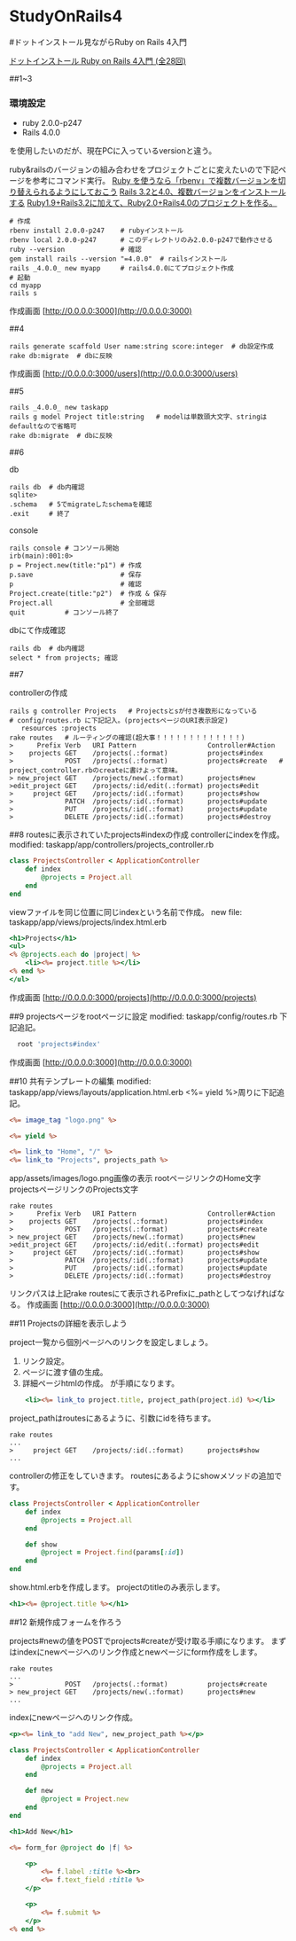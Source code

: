 StudyOnRails4
=============

#ドットインストール見ながらRuby on Rails 4入門

[ドットインストール Ruby on Rails 4入門 (全28回)](http://dotinstall.com/lessons/basic_rails_v2)

##1~3
### 環境設定
* ruby 2.0.0-p247
* Rails 4.0.0

を使用したいのだが、現在PCに入っているversionと違う。

ruby&railsのバージョンの組み合わせをプロジェクトごとに変えたいので下記ページを参考にコマンド実行。
[Ruby を使うなら「rbenv」で複数バージョンを切り替えられるようにしておこう](http://h2ham.net/ruby-rbenv)
[Rails 3.2と4.0、複数バージョンをインストールする](http://www.airpucci.com/2013/09/rails-3-2%E3%81%A84-0%E3%80%81%E8%A4%87%E6%95%B0%E3%83%90%E3%83%BC%E3%82%B8%E3%83%A7%E3%83%B3%E3%82%92%E3%82%A4%E3%83%B3%E3%82%B9%E3%83%88%E3%83%BC%E3%83%AB%E3%81%99%E3%82%8B/)
[Ruby1.9+Rails3.2に加えて、Ruby2.0+Rails4.0のプロジェクトを作る。](http://www.airpucci.com/2013/09/ruby1-9rails3-2%E3%81%AB%E5%8A%A0%E3%81%88%E3%81%A6%E3%80%81ruby2-0rails4-0%E3%81%AE%E3%83%97%E3%83%AD%E3%82%B8%E3%82%A7%E3%82%AF%E3%83%88%E3%82%92%E4%BD%9C%E3%82%8B%E3%80%82/)


```sh:
# 作成
rbenv install 2.0.0-p247    # rubyインストール
rbenv local 2.0.0-p247      # このディレクトリのみ2.0.0-p247で動作させる
ruby --version              # 確認
gem install rails --version "=4.0.0"  # railsインストール
rails _4.0.0_ new myapp     # rails4.0.0にてプロジェクト作成
# 起動
cd myapp
rails s
```

作成画面
[http://0.0.0.0:3000](http://0.0.0.0:3000)


##4

```sh:
rails generate scaffold User name:string score:integer  # db設定作成
rake db:migrate  # dbに反映
```

作成画面
[http://0.0.0.0:3000/users](http://0.0.0.0:3000/users)


##5

```sh:
rails _4.0.0_ new taskapp
rails g model Project title:string   # modelは単数頭大文字、stringはdefaultなので省略可
rake db:migrate  # dbに反映
```

##6

db

```sh:
rails db  # db内確認
sqlite>
.schema   # 5でmigrateしたschemaを確認
.exit     # 終了
```

console

```sh:
rails console # コンソール開始
irb(main):001:0>
p = Project.new(title:"p1") # 作成
p.save                      # 保存
p                           # 確認
Project.create(title:"p2")  # 作成 & 保存
Project.all                 # 全部確認
quit          # コンソール終了
```

dbにて作成確認

```sh:
rails db  # db内確認
select * from projects; 確認
```


##7

controllerの作成

```sh:
rails g controller Projects   # Projectsとsが付き複数形になっている
# config/routes.rb に下記記入。(projectsページのURI表示設定)
   resources :projects
rake routes   # ルーティングの確認(超大事！！！！！！！！！！！！！)
>      Prefix Verb   URI Pattern                  Controller#Action
>    projects GET    /projects(.:format)          projects#index
>             POST   /projects(.:format)          projects#create	# project_controller.rbのcreateに書けよって意味。
> new_project GET    /projects/new(.:format)      projects#new
>edit_project GET    /projects/:id/edit(.:format) projects#edit
>     project GET    /projects/:id(.:format)      projects#show
>             PATCH  /projects/:id(.:format)      projects#update
>             PUT    /projects/:id(.:format)      projects#update
>             DELETE /projects/:id(.:format)      projects#destroy
```

##8
routesに表示されていたprojects#indexの作成
controllerにindexを作成。
modified:   taskapp/app/controllers/projects_controller.rb

```ruby:projects_controller.rb
class ProjectsController < ApplicationController
	def index
		@projects = Project.all
	end
end
```

viewファイルを同じ位置に同じindexという名前で作成。
new file:   taskapp/app/views/projects/index.html.erb

```erb:index.html.erb
<h1>Projects</h1>
<ul>
<% @projects.each do |project| %>
	<li><%= project.title %></li>
<% end %>
</ul>
```

作成画面
[http://0.0.0.0:3000/projects](http://0.0.0.0:3000/projects)

##9
projectsページをrootページに設定
modified:   taskapp/config/routes.rb
下記追記。

```ruby:routes.rb
  root 'projects#index'
```

作成画面
[http://0.0.0.0:3000](http://0.0.0.0:3000)

##10
共有テンプレートの編集
modified:   taskapp/app/views/layouts/application.html.erb
<%= yield %>周りに下記追記。

```ruby:application.html.erb
<%= image_tag "logo.png" %>

<%= yield %>

<%= link_to "Home", "/" %>
<%= link_to "Projects", projects_path %>
```

app/assets/images/logo.png画像の表示
rootページリンクのHome文字
projectsページリンクのProjects文字

```sh:
rake routes
>      Prefix Verb   URI Pattern                  Controller#Action
>    projects GET    /projects(.:format)          projects#index
>             POST   /projects(.:format)          projects#create
> new_project GET    /projects/new(.:format)      projects#new
>edit_project GET    /projects/:id/edit(.:format) projects#edit
>     project GET    /projects/:id(.:format)      projects#show
>             PATCH  /projects/:id(.:format)      projects#update
>             PUT    /projects/:id(.:format)      projects#update
>             DELETE /projects/:id(.:format)      projects#destroy
```

リンクパスは上記rake routesにて表示されるPrefixに_pathとしてつなげればなる。
作成画面
[http://0.0.0.0:3000](http://0.0.0.0:3000)


##11 Projectsの詳細を表示しよう

project一覧から個別ページへのリンクを設定しましょう。
 1. リンク設定。
 2. ページに渡す値の生成。
 3. 詳細ページhtmlの作成。
が手順になります。

```erb:index.html.erb
	<li><%= link_to project.title, project_path(project.id) %></li>
```

project_pathはroutesにあるように、引数にidを待ちます。

```sh:
rake routes
...
>     project GET    /projects/:id(.:format)      projects#show
...
```

controllerの修正をしていきます。
routesにあるようにshowメソッドの追加です。

```ruby:projects_controller.rb
class ProjectsController < ApplicationController
	def index
		@projects = Project.all
	end

	def show
		@project = Project.find(params[:id])
	end
end
```

show.html.erbを作成します。
projectのtitleのみ表示します。

```erb:show.html.erb
<h1><%= @project.title %></h1>
```


##12 新規作成フォームを作ろう

projects#newの値をPOSTでprojects#createが受け取る手順になります。
まずはindexにnewページへのリンク作成とnewページにform作成をします。

```sh:
rake routes
...
>             POST   /projects(.:format)          projects#create
> new_project GET    /projects/new(.:format)      projects#new
...
```

indexにnewページへのリンク作成。

```erb:index.html.erb
<p><%= link_to "add New", new_project_path %></p>
```


```ruby:projects_controller.rb
class ProjectsController < ApplicationController
	def index
		@projects = Project.all
	end

	def new
		@project = Project.new
	end
end
```

```erb:new.html.erb
<h1>Add New</h1>

<%= form_for @project do |f| %>

	<p>
		<%= f.label :title %><br>
		<%= f.text_field :title %>
	</p>

	<p>
		<%= f.submit %>
	</p>
<% end %>
```
